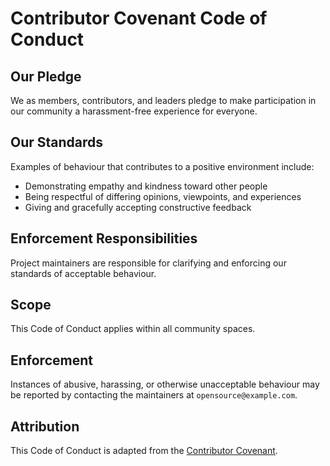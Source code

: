 # Contributor Covenant Code of Conduct

## Our Pledge

We as members, contributors, and leaders pledge to make participation in our community a harassment-free experience for everyone.

## Our Standards

Examples of behaviour that contributes to a positive environment include:

- Demonstrating empathy and kindness toward other people
- Being respectful of differing opinions, viewpoints, and experiences
- Giving and gracefully accepting constructive feedback

## Enforcement Responsibilities

Project maintainers are responsible for clarifying and enforcing our standards of acceptable behaviour.

## Scope

This Code of Conduct applies within all community spaces.

## Enforcement

Instances of abusive, harassing, or otherwise unacceptable behaviour may be reported by contacting the maintainers at `opensource@example.com`.

## Attribution

This Code of Conduct is adapted from the [Contributor Covenant](https://www.contributor-covenant.org/version/2/1/code_of_conduct.html).
